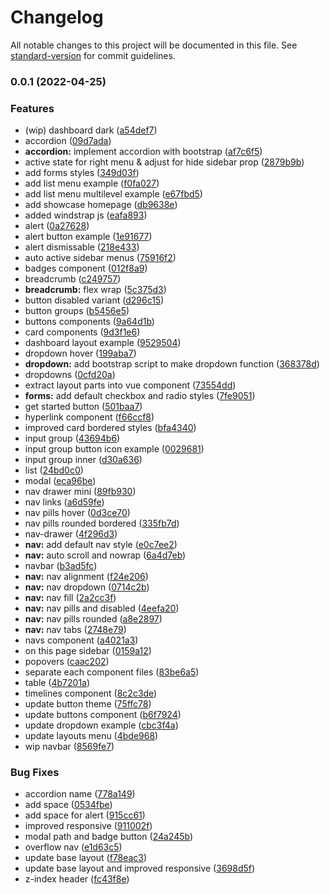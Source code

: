 # Changelog

All notable changes to this project will be documented in this file. See [standard-version](https://github.com/conventional-changelog/standard-version) for commit guidelines.

### 0.0.1 (2022-04-25)


### Features

* (wip) dashboard dark ([a54def7](https://github.com/gravitano/vite-tailwind-vanilla/commit/a54def73051f652e0ac1f30e494aae340327eb97))
* accordion ([09d7ada](https://github.com/gravitano/vite-tailwind-vanilla/commit/09d7ada87e11e9be752fc0d150e2e434920e0d4d))
* **accordion:** implement accordion with bootstrap ([af7c6f5](https://github.com/gravitano/vite-tailwind-vanilla/commit/af7c6f5d858cba40f0926427c7c9256435bc9257))
* active state for right menu & adjust for hide sidebar prop ([2879b9b](https://github.com/gravitano/vite-tailwind-vanilla/commit/2879b9b40e33af3ee14137c7d81ec3eb78119ab3))
* add forms styles ([349d03f](https://github.com/gravitano/vite-tailwind-vanilla/commit/349d03fe6921302b444317b93ba7b138df096b83))
* add list menu example ([f0fa027](https://github.com/gravitano/vite-tailwind-vanilla/commit/f0fa027215aaa5a97a8b51329b9fa65a3208b704))
* add list menu multilevel example ([e67fbd5](https://github.com/gravitano/vite-tailwind-vanilla/commit/e67fbd56f9bb39db60768e600f47687d01aff63c))
* add showcase homepage ([db9638e](https://github.com/gravitano/vite-tailwind-vanilla/commit/db9638e51a059ef7f74378febed3dbdc0268dd61))
* added windstrap js ([eafa893](https://github.com/gravitano/vite-tailwind-vanilla/commit/eafa893918544ac8473d127040af8550348e65d2))
* alert ([0a27628](https://github.com/gravitano/vite-tailwind-vanilla/commit/0a2762898289e80abe4f5b7a4f2c9cca9ff52573))
* alert button example ([1e91677](https://github.com/gravitano/vite-tailwind-vanilla/commit/1e91677d5a38eacd16ef4f31674b5592e9e39d67))
* alert dismissable ([218e433](https://github.com/gravitano/vite-tailwind-vanilla/commit/218e433cfac156347c43a264aa0b42120f8381cf))
* auto active sidebar menus ([75916f2](https://github.com/gravitano/vite-tailwind-vanilla/commit/75916f24959b4fc3595d5ffe4112c6b3004d1d44))
* badges component ([012f8a9](https://github.com/gravitano/vite-tailwind-vanilla/commit/012f8a93dab71eb3d33ea34139f42f481f209637))
* breadcrumb ([c249757](https://github.com/gravitano/vite-tailwind-vanilla/commit/c249757ac9d3203ffbf234c6f87f94892f0fd565))
* **breadcrumb:** flex wrap ([5c375d3](https://github.com/gravitano/vite-tailwind-vanilla/commit/5c375d38ffe4d5139f644d10c3470c4c8d81a582))
* button disabled variant ([d296c15](https://github.com/gravitano/vite-tailwind-vanilla/commit/d296c157e3b4fde5e7795a6b9ded08c203258561))
* button groups ([b5456e5](https://github.com/gravitano/vite-tailwind-vanilla/commit/b5456e544a8426332433bb86b6253de451d4cbde))
* buttons components ([9a64d1b](https://github.com/gravitano/vite-tailwind-vanilla/commit/9a64d1b8cf4c41056757eadee5c2ec4877a538fd))
* card components ([9d3f1e6](https://github.com/gravitano/vite-tailwind-vanilla/commit/9d3f1e69effe5f32885213d64d8c970590dc9210))
* dashboard layout example ([9529504](https://github.com/gravitano/vite-tailwind-vanilla/commit/95295044cf0d8803fcbce1a7fcf6f987fd2843fe))
* dropdown hover ([199aba7](https://github.com/gravitano/vite-tailwind-vanilla/commit/199aba7fce7b3615e4095e1372e96e7288cef279))
* **dropdown:** add bootstrap script to make dropdown function ([368378d](https://github.com/gravitano/vite-tailwind-vanilla/commit/368378d0a747b05ffb47a12afb65cab5dd2f9b7c))
* dropdowns ([0cfd20a](https://github.com/gravitano/vite-tailwind-vanilla/commit/0cfd20adc7a43b2022b9a2a7ae8d6310cf055fd5))
* extract layout parts into vue component ([73554dd](https://github.com/gravitano/vite-tailwind-vanilla/commit/73554ddaeb3cce9abc7fdbaf9d4bcba992ecd177))
* **forms:** add default checkbox and radio styles ([7fe9051](https://github.com/gravitano/vite-tailwind-vanilla/commit/7fe905112c0036e9edf4ded5307998ebc7e37147))
* get started button ([501baa7](https://github.com/gravitano/vite-tailwind-vanilla/commit/501baa727d3df9e653f1a41e67578b0af2651ad7))
* hyperlink component ([f66ccf8](https://github.com/gravitano/vite-tailwind-vanilla/commit/f66ccf85a5d271f9b55291877f6662a687771e4a))
* improved card bordered styles ([bfa4340](https://github.com/gravitano/vite-tailwind-vanilla/commit/bfa4340116bbfa464e1bd48040009aa03b860716))
* input group ([43694b6](https://github.com/gravitano/vite-tailwind-vanilla/commit/43694b6ed97871b17bb366aa25a418437b6e20b2))
* input group button icon example ([0029681](https://github.com/gravitano/vite-tailwind-vanilla/commit/00296814642572ddbd97bbde61899f90a7e5acd6))
* input group inner ([d30a636](https://github.com/gravitano/vite-tailwind-vanilla/commit/d30a63603d5b584ba1ce5c62d673a824a1b0138c))
* list ([24bd0c0](https://github.com/gravitano/vite-tailwind-vanilla/commit/24bd0c03ed7a75d34749d35cc8b8d5fef739f5eb))
* modal ([eca96be](https://github.com/gravitano/vite-tailwind-vanilla/commit/eca96be13d208c00994195d4ab18c1d3e113137f))
* nav drawer mini ([89fb930](https://github.com/gravitano/vite-tailwind-vanilla/commit/89fb93084d7c0e296c60222ee2c112da72c3f211))
* nav links ([a6d59fe](https://github.com/gravitano/vite-tailwind-vanilla/commit/a6d59fe14688eb1f633deb88c48c0ce3ce79daaa))
* nav pills hover ([0d3ce70](https://github.com/gravitano/vite-tailwind-vanilla/commit/0d3ce700e9222577ea3724c077d6268c393247e2))
* nav pills rounded bordered ([335fb7d](https://github.com/gravitano/vite-tailwind-vanilla/commit/335fb7d8e4dbdcdcee6048d9298e167d4ca0346c))
* nav-drawer ([4f296d3](https://github.com/gravitano/vite-tailwind-vanilla/commit/4f296d3af2bb04f7a0e5076e2476f42653f5ef59))
* **nav:** add default nav style ([e0c7ee2](https://github.com/gravitano/vite-tailwind-vanilla/commit/e0c7ee272f7ceb0be186c11dd17e45972f87e90e))
* **nav:** auto scroll and nowrap ([6a4d7eb](https://github.com/gravitano/vite-tailwind-vanilla/commit/6a4d7eba254105ce0328c3fe7abb21abb6518d9a))
* navbar ([b3ad5fc](https://github.com/gravitano/vite-tailwind-vanilla/commit/b3ad5fc4a2b0f5e594a10abffb8b102ab7b93106))
* **nav:** nav alignment ([f24e206](https://github.com/gravitano/vite-tailwind-vanilla/commit/f24e206ea01b4d3acea35cb7398919c2488bef6f))
* **nav:** nav dropdown ([0714c2b](https://github.com/gravitano/vite-tailwind-vanilla/commit/0714c2b029a50258cd15c3c4ae73d10482847939))
* **nav:** nav fill ([2a2cc3f](https://github.com/gravitano/vite-tailwind-vanilla/commit/2a2cc3f31a54eafbe68d8acc9251f5ea0b0163b4))
* **nav:** nav pills and disabled ([4eefa20](https://github.com/gravitano/vite-tailwind-vanilla/commit/4eefa20638873e756e66cd8fd3f7e6103db3c948))
* **nav:** nav pills rounded ([a8e2897](https://github.com/gravitano/vite-tailwind-vanilla/commit/a8e28975e2e593b1a3d15449a59f362ac6240435))
* **nav:** nav tabs ([2748e79](https://github.com/gravitano/vite-tailwind-vanilla/commit/2748e79daa5f410b081fdd46857b3200a8012cf2))
* navs component ([a4021a3](https://github.com/gravitano/vite-tailwind-vanilla/commit/a4021a3b83cd39b46ed02bc0925f6f26f06c6258))
* on this page sidebar ([0159a12](https://github.com/gravitano/vite-tailwind-vanilla/commit/0159a12891730d2f8b98185517ee0d8790db6f57))
* popovers ([caac202](https://github.com/gravitano/vite-tailwind-vanilla/commit/caac202dd408dc889ad39f3537f9b801339671fa))
* separate each component files ([83be6a5](https://github.com/gravitano/vite-tailwind-vanilla/commit/83be6a5624f26cee922095c562a507a2c00ed16e))
* table ([4b7201a](https://github.com/gravitano/vite-tailwind-vanilla/commit/4b7201aad5b95e08476ede7c0f7ce7635663a0eb))
* timelines component ([8c2c3de](https://github.com/gravitano/vite-tailwind-vanilla/commit/8c2c3dea1d5d74c1e659b4a840ebe59068d147a2))
* update button theme ([75ffc78](https://github.com/gravitano/vite-tailwind-vanilla/commit/75ffc78ed0469d3cdf8bc72f871e9127fb70615d))
* update buttons component ([b6f7924](https://github.com/gravitano/vite-tailwind-vanilla/commit/b6f79242224dbf98783d7e657d3b295bdd8df2fe))
* update dropdown example ([cbc3f4a](https://github.com/gravitano/vite-tailwind-vanilla/commit/cbc3f4ab816e9a41d9ab0bcdcee8b82ce0076261))
* update layouts menu ([4bde968](https://github.com/gravitano/vite-tailwind-vanilla/commit/4bde968a2b0e20f6294a7c396f1acd83c99deb57))
* wip navbar ([8569fe7](https://github.com/gravitano/vite-tailwind-vanilla/commit/8569fe7dde4faae60bbed28d7e7cd6d97fc72858))


### Bug Fixes

* accordion name ([778a149](https://github.com/gravitano/vite-tailwind-vanilla/commit/778a1491b7b7a88cb650a7a8ca327510a806715f))
* add space ([0534fbe](https://github.com/gravitano/vite-tailwind-vanilla/commit/0534fbe74fef813453f63f21c1955c261d744e7f))
* add space for alert ([915cc61](https://github.com/gravitano/vite-tailwind-vanilla/commit/915cc610a23e68975f6b943ea30c268d3dca0867))
* improved responsive ([911002f](https://github.com/gravitano/vite-tailwind-vanilla/commit/911002f168f113d0aea95a76aebcf504718d6960))
* modal path and badge button ([24a245b](https://github.com/gravitano/vite-tailwind-vanilla/commit/24a245be9d29e5a2d58191ecefbbd240156816eb))
* overflow nav ([e1d63c5](https://github.com/gravitano/vite-tailwind-vanilla/commit/e1d63c5d0e222e222ee04f86c542cfae3fdd351f))
* update base layout ([f78eac3](https://github.com/gravitano/vite-tailwind-vanilla/commit/f78eac39f24d99020fa3710c84d00f35a27a4094))
* update base layout and improved responsive ([3698d5f](https://github.com/gravitano/vite-tailwind-vanilla/commit/3698d5f9f272cc71d1ca420f004426fb8b1cd114))
* z-index header ([fc43f8e](https://github.com/gravitano/vite-tailwind-vanilla/commit/fc43f8e98f3da31991a0c98cfffd4b90f57f2dbc))
